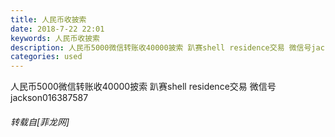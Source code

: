 ```yaml
---
title: 人民币收披索
date: 2018-7-22 22:01
keywords: 人民币收披索
description: 人民币5000微信转账收40000披索 趴赛shell residence交易 微信号jackson016387587
categories: used
---
```

<td class="t_f" id="postmessage_1539577">

人民币5000微信转账收40000披索 趴赛shell residence交易 微信号jackson016387587</td>
###### 转载自[菲龙网]